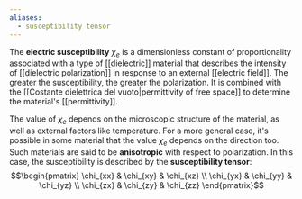 ```yaml
---
aliases:
  - susceptibility tensor
---
```

The **electric susceptibility** $\chi_{e}$ is a dimensionless constant of proportionality associated with a type of [[dielectric]] material that describes the intensity of [[dielectric polarization]] in response to an external [[electric field]]. The greater the susceptibility, the greater the polarization. It is combined with the [[Costante dielettrica del vuoto|permittivity of free space]] to determine the material's [[permittivity]].

The value of $\chi_{e}$ depends on the microscopic structure of the material, as well as external factors like temperature. For a more general case, it's possible in some material that the value $\chi_{e}$ depends on the direction too. Such materials are said to be **anisotropic** with respect to polarization. In this case, the susceptibility is described by the **susceptibility tensor**:
$$\begin{pmatrix}
\chi_{xx} & \chi_{xy} & \chi_{xz} \\
\chi_{yx} & \chi_{yy} & \chi_{yz} \\
\chi_{zx} & \chi_{zy} & \chi_{zz}
\end{pmatrix}$$
